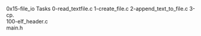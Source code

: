 0x15-file_io
Tasks
0-read_textfile.c
1-create_file.c
2-append_text_to_file.c
3-cp.                                       
100-elf_header.c                                              
main.h  
